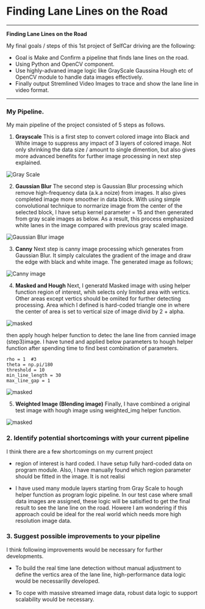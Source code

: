 
# **Finding Lane Lines on the Road** 


---

**Finding Lane Lines on the Road**

My final goals / steps of this 1st project of SelfCar driving are the following:
* Goal is Make and Confirm a pipeline that finds lane lines on the road.
* Using Python and OpenCV component.
* Use highly-advaned image logic like GrayScale Gaussina Hough etc of OpenCV module to handle data images effectively. 
* Finally output Stremlined Video Images to trace and show the lane line in video format.  

[//]: # (Image References)
[image1]: ./examples/grayscale.jpg "Grayscale"
[gray1]: ./test_gray_images/solidWhiteCurve.jpg
[gauss1]: ./test_gauss_images/solidWhiteCurve.jpg
[canny1]: ./test_canny_images/solidWhiteCurve.jpg
[masked]: ./test_masked_images/solidWhiteCurve.jpg
[hough]: ./test_hough_images/solidWhiteCurve.jpg
[blend]: ./test_combine_images/solidWhiteCurve.jpg

---


### My Pipeline. 

My main pipeline of the project consisted of 5 steps as follows.

1. __Grayscale__
This is a first step to convert colored image into Black and White image to suppress any impact of 3 layers of colored image. Not only shrinking the data size / amount to single dimention, but also gives more advanced benefits for further image processing in next step explained.   

 ![Gray Scale][gray1]

2. __Gaussian Blur__
The second step is Gaussian Blur processing which remove high-frequency data (a.k.a noize) from images. It also gives completed image more smoother in data block.
With using simple convolutional technique to normarize image from the center of the selected block, I have setup kernel parameter = 15 and then generated from gray scale images as below. As a result, this process emphasized white lanes in the image compared with previous gray scaled image.


 ![Gaussian Blur image][gauss1]

3. __Canny__
Next step is canny image processing which generates from Gaussian Blur. It simply calculates the gradient of the image and draw the edge with black and white image. The generated image as follows;

 ![Canny image][canny1]

4. __Masked and Hough__
Next, I generatd Masked image with using helper function region of interest, whih selects only limited area with vertics. Other areas except vertics should be omiited for further detecting processing.
Area which I defined is hard-coded triangle one in where the center of area is set to vertical size of image divid by 2 + alpha. 

![masked][masked]

then apply hough helper function to detec the lane line from cannied image (step3)image. I have tuned and applied below parameters to hough helper function after spending time to find best combination of parameters. 

```
rho = 1  #3
theta = np.pi/180
threshold = 10
min_line_length = 30
max_line_gap = 1
```  

![masked][hough]

5. __Weighted Image (Blending image)__
Finally, I have combined a original test image with hough image using weighted_img helper function. 

![masked][blend]



### 2. Identify potential shortcomings with your current pipeline

I think there are a few shortcomings on my current project

* region of interest is hard coded. I have setup fully hard-coded data on program module. Also, I have manually found which region parameter should be fitted in the image. It is not realisi 

* I have used many module layers starting from Gray Scale to hough helper function as program logic pipeline. In our test case where small data images are assigned, these logic will be satisified to get the final result to see the lane line on the road. Howere I am wondering if this approach could be ideal for the real world which needs more high resolution image data.  

### 3. Suggest possible improvements to your pipeline

I think following improvements would be necessary for further developments.

* To build the real time lane detection without manual adjustment to define the vertics area of the lane line, high-performance data logic would be necessarilly developed. 

* To cope with massive streamed image data, robust data logic to support scalability would be necessary.  
